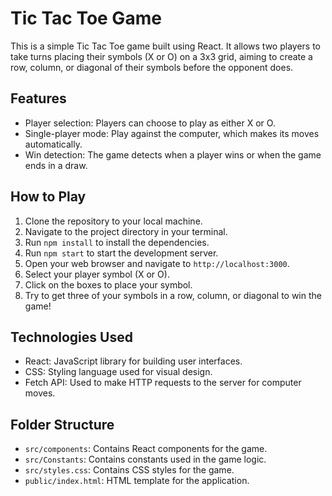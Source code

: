 # Tic Tac Toe Game

This is a simple Tic Tac Toe game built using React. It allows two players to take turns placing their symbols (X or O) on a 3x3 grid, aiming to create a row, column, or diagonal of their symbols before the opponent does.

## Features

- Player selection: Players can choose to play as either X or O.
- Single-player mode: Play against the computer, which makes its moves automatically.
- Win detection: The game detects when a player wins or when the game ends in a draw.

## How to Play

1. Clone the repository to your local machine.
2. Navigate to the project directory in your terminal.
3. Run `npm install` to install the dependencies.
4. Run `npm start` to start the development server.
5. Open your web browser and navigate to `http://localhost:3000`.
6. Select your player symbol (X or O).
7. Click on the boxes to place your symbol.
8. Try to get three of your symbols in a row, column, or diagonal to win the game!

## Technologies Used

- React: JavaScript library for building user interfaces.
- CSS: Styling language used for visual design.
- Fetch API: Used to make HTTP requests to the server for computer moves.

## Folder Structure

- `src/components`: Contains React components for the game.
- `src/Constants`: Contains constants used in the game logic.
- `src/styles.css`: Contains CSS styles for the game.
- `public/index.html`: HTML template for the application.
